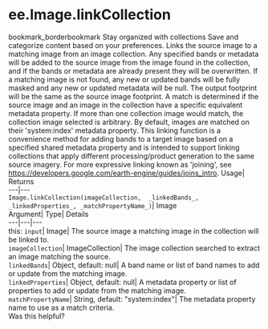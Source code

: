  
#  ee.Image.linkCollection 
bookmark_borderbookmark Stay organized with collections  Save and categorize content based on your preferences.
Links the source image to a matching image from an image collection. 
Any specified bands or metadata will be added to the source image from the image found in the collection, and if the bands or metadata are already present they will be overwritten. If a matching image is not found, any new or updated bands will be fully masked and any new or updated metadata will be null. The output footprint will be the same as the source image footprint.
A match is determined if the source image and an image in the collection have a specific equivalent metadata property. If more than one collection image would match, the collection image selected is arbitrary. By default, images are matched on their 'system:index' metadata property.
This linking function is a convenience method for adding bands to a target image based on a specified shared metadata property and is intended to support linking collections that apply different processing/product generation to the same source imagery. For more expressive linking known as 'joining', see https://developers.google.com/earth-engine/guides/joins_intro.
Usage| Returns  
---|---  
`Image.linkCollection(imageCollection,  _linkedBands_, _linkedProperties_, _matchPropertyName_)`| Image  
Argument| Type| Details  
---|---|---  
this: `input`| Image| The source image a matching image in the collection will be linked to.  
`imageCollection`| ImageCollection| The image collection searched to extract an image matching the source.  
`linkedBands`| Object, default: null| A band name or list of band names to add or update from the matching image.  
`linkedProperties`| Object, default: null| A metadata property or list of properties to add or update from the matching image.  
`matchPropertyName`| String, default: "system:index"| The metadata property name to use as a match criteria.  
Was this helpful?
